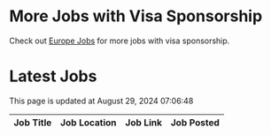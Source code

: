 # More Jobs with Visa Sponsorship

Check out [Europe Jobs](https://github.com/sureshparimi/europejobs#latest-jobs) for more jobs with visa sponsorship.

# Latest Jobs

This page is updated at August 29, 2024 07:06:48

| Job Title | Job Location | Job Link | Job Posted |
| --- | --- | --- | --- |
